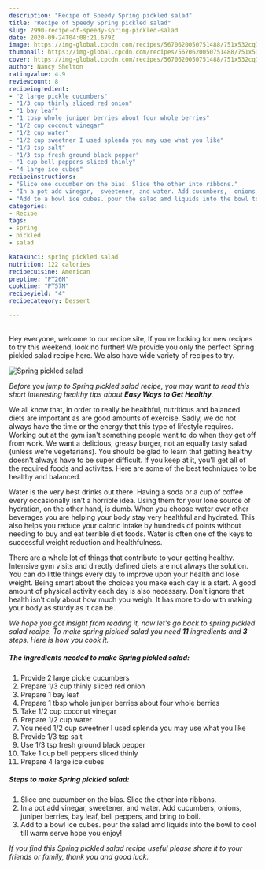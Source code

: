 ```yaml
---
description: "Recipe of Speedy Spring pickled salad"
title: "Recipe of Speedy Spring pickled salad"
slug: 2990-recipe-of-speedy-spring-pickled-salad
date: 2020-09-24T04:08:21.679Z
image: https://img-global.cpcdn.com/recipes/5670620050751488/751x532cq70/spring-pickled-salad-recipe-main-photo.jpg
thumbnail: https://img-global.cpcdn.com/recipes/5670620050751488/751x532cq70/spring-pickled-salad-recipe-main-photo.jpg
cover: https://img-global.cpcdn.com/recipes/5670620050751488/751x532cq70/spring-pickled-salad-recipe-main-photo.jpg
author: Nancy Shelton
ratingvalue: 4.9
reviewcount: 8
recipeingredient:
- "2 large pickle cucumbers"
- "1/3 cup thinly sliced red onion"
- "1 bay leaf"
- "1 tbsp whole juniper berries about four whole berries"
- "1/2 cup coconut vinegar"
- "1/2 cup water"
- "1/2 cup sweetner I used splenda you may use what you like"
- "1/3 tsp salt"
- "1/3 tsp fresh ground black pepper"
- "1 cup bell peppers sliced thinly"
- "4 large ice cubes"
recipeinstructions:
- "Slice one cucumber on the bias. Slice the other into ribbons."
- "In a pot add vinegar,  sweetener, and water. Add cucumbers,  onions, juniper berries, bay leaf, bell peppers, and bring to boil."
- "Add to a bowl ice cubes. pour the salad amd liquids into the bowl to cool till warm serve hope you enjoy!"
categories:
- Recipe
tags:
- spring
- pickled
- salad

katakunci: spring pickled salad 
nutrition: 122 calories
recipecuisine: American
preptime: "PT26M"
cooktime: "PT57M"
recipeyield: "4"
recipecategory: Dessert

---
```

<br>
Hey everyone, welcome to our recipe site, If you're looking for new recipes to try this weekend, look no further! We provide you only the perfect Spring pickled salad recipe here. We also have wide variety of recipes to try.
<br>


![Spring pickled salad](https://img-global.cpcdn.com/recipes/5670620050751488/751x532cq70/spring-pickled-salad-recipe-main-photo.jpg)

<i>Before you jump to Spring pickled salad recipe, you may want to read this short interesting healthy tips about <strong>Easy Ways to Get Healthy</strong>.</i>

We all know that, in order to really be healthful, nutritious and balanced diets are important as are good amounts of exercise. Sadly, we do not always have the time or the energy that this type of lifestyle requires. Working out at the gym isn't something people want to do when they get off from work. We want a delicious, greasy burger, not an equally tasty salad (unless we’re vegetarians). You should be glad to learn that getting healthy doesn't always have to be super difficult. If you keep at it, you'll get all of the required foods and activites. Here are some of the best techniques to be healthy and balanced.

Water is the very best drinks out there. Having a soda or a cup of coffee every occasionally isn’t a horrible idea. Using them for your lone source of hydration, on the other hand, is dumb. When you choose water over other beverages you are helping your body stay very healthful and hydrated. This also helps you reduce your caloric intake by hundreds of points without needing to buy and eat terrible diet foods. Water is often one of the keys to successful weight reduction and healthfulness.

There are a whole lot of things that contribute to your getting healthy. Intensive gym visits and directly defined diets are not always the solution. You can do little things every day to improve upon your health and lose weight. Being smart about the choices you make each day is a start. A good amount of physical activity each day is also necessary. Don't ignore that health isn't only about how much you weigh. It has more to do with making your body as sturdy as it can be. 


<i>We hope you got insight from reading it, now let's go back to spring pickled salad recipe. To make spring pickled salad you need <strong>11</strong> ingredients and <strong>3</strong> steps. Here is how you cook it.
</i>

##### The ingredients needed to make Spring pickled salad:

1. Provide 2 large pickle cucumbers
1. Prepare 1/3 cup thinly sliced red onion
1. Prepare 1 bay leaf
1. Prepare 1 tbsp whole juniper berries about four whole berries
1. Take 1/2 cup coconut vinegar
1. Prepare 1/2 cup water
1. You need 1/2 cup sweetner I used splenda you may use what you like
1. Provide 1/3 tsp salt
1. Use 1/3 tsp fresh ground black pepper
1. Take 1 cup bell peppers sliced thinly
1. Prepare 4 large ice cubes


##### Steps to make Spring pickled salad:

1. Slice one cucumber on the bias. Slice the other into ribbons.
1. In a pot add vinegar,  sweetener, and water. Add cucumbers,  onions, juniper berries, bay leaf, bell peppers, and bring to boil.
1. Add to a bowl ice cubes. pour the salad amd liquids into the bowl to cool till warm serve hope you enjoy!


<i>If you find this Spring pickled salad recipe useful please share it to your friends or family, thank you and good luck.</i>
